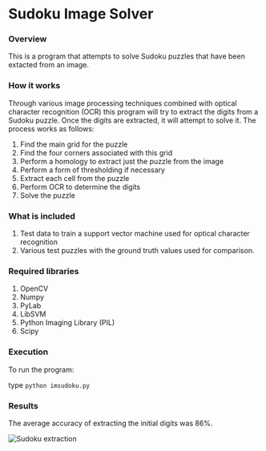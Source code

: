 Sudoku Image Solver
===================

### Overview

This is a program that attempts to solve Sudoku puzzles that have been extacted from an image.

### How it works

Through various image processing techniques combined with optical character recognition (OCR) this program
will try to extract the digits from a Sudoku puzzle. Once the digits are extracted, it will attempt
to solve it. The process works as follows:

1. Find the main grid for the puzzle
2. Find the four corners associated with this grid
3. Perform a homology to extract just the puzzle from the image
4. Perform a form of thresholding if necessary
5. Extract each cell from the puzzle
6. Perform OCR to determine the digits
7. Solve the puzzle

### What is included

1. Test data to train a support vector machine used for optical character recognition
2. Various test puzzles with the ground truth values used for comparison.

### Required libraries

1. OpenCV
2. Numpy
3. PyLab
4. LibSVM
5. Python Imaging Library (PIL)
6. Scipy

### Execution

To run the program:

type `python imsudoku.py`

### Results

The average accuracy of extracting the initial digits was 86%.

![Sudoku extraction](http://i.imgur.com/GK1rx5s.png)
